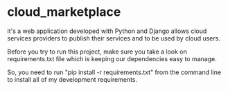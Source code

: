 cloud_marketplace
=================

it's a web application developed with Python and Django allows cloud services providers to publish their services and to be used by cloud users.

Before you try to run this project, make sure you take a look on requirements.txt file which is keeping our dependencies easy to manage.

So, you need to run "pip install -r requirements.txt" from the command line to install all of my development requirements.
